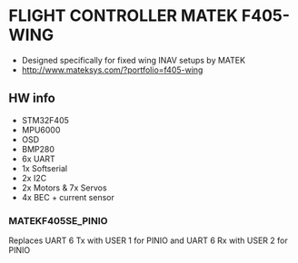 # FLIGHT CONTROLLER MATEK F405-WING

* Designed specifically for fixed wing INAV setups by MATEK
* http://www.mateksys.com/?portfolio=f405-wing

## HW info

* STM32F405
* MPU6000
* OSD
* BMP280
* 6x UART
* 1x Softserial
* 2x I2C
* 2x Motors & 7x Servos
* 4x BEC + current sensor

### MATEKF405SE_PINIO
Replaces UART 6 Tx with USER 1 for PINIO and UART 6 Rx with USER 2 for PINIO
